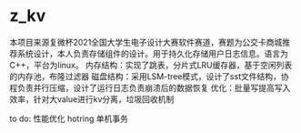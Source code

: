 # z_kv

本项目来源复微杯2021全国大学生电子设计大赛软件赛道，赛题为公交卡商城推荐系统设计，本人负责存储组件的设计。用于持久化存储用户日志信息。语言为C++，平台为linux。
内存结构：实现了跳表，分片式LRU缓存器，基于空闲列表的内存池，布隆过滤器
磁盘结构：采用LSM-tree模式，设计了sst文件结构，协程负责并行压缩，设计了运行日志负责崩溃后的数据恢复
优化：批量写提高写入效率，针对大value进行kv分离，垃圾回收机制

to do:
性能优化
hotring
单机事务

